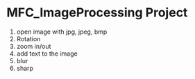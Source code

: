 # MFC_ImageProcessing Project
1. open image with jpg, jpeg, bmp
2. Rotation
3. zoom in/out
4. add text to the image
5. blur
6. sharp
